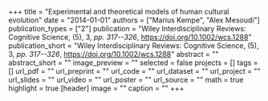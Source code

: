 +++
title = "Experimental and theoretical models of human cultural evolution"
date = "2014-01-01"
authors = ["Marius Kempe", "Alex Mesoudi"]
publication_types = ["2"]
publication = "Wiley Interdisciplinary Reviews: Cognitive Science, (5), 3, _pp. 317--326_, https://doi.org/10.1002/wcs.1288"
publication_short = "Wiley Interdisciplinary Reviews: Cognitive Science, (5), 3, _pp. 317--326_, https://doi.org/10.1002/wcs.1288"
abstract = ""
abstract_short = ""
image_preview = ""
selected = false
projects = []
tags = []
url_pdf = ""
url_preprint = ""
url_code = ""
url_dataset = ""
url_project = ""
url_slides = ""
url_video = ""
url_poster = ""
url_source = ""
math = true
highlight = true
[header]
image = ""
caption = ""
+++
